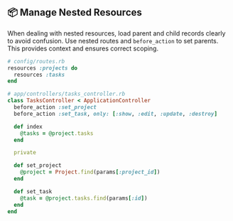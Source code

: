 ## 📦 Manage Nested Resources
When dealing with nested resources, load parent and child records clearly to avoid confusion. Use nested routes and `before_action` to set parents. This provides context and ensures correct scoping.

```ruby
# config/routes.rb
resources :projects do
  resources :tasks
end

# app/controllers/tasks_controller.rb
class TasksController < ApplicationController
  before_action :set_project
  before_action :set_task, only: [:show, :edit, :update, :destroy]

  def index
    @tasks = @project.tasks
  end

  private

  def set_project
    @project = Project.find(params[:project_id])
  end

  def set_task
    @task = @project.tasks.find(params[:id])
  end
end
```